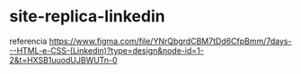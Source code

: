 # site-replica-linkedin

referencia https://www.figma.com/file/YNrQbgrdCBM7tDd6CfpBmm/7days---HTML-e-CSS-(Linkedin)?type=design&node-id=1-2&t=HXSB1uuodUJBWUTn-0

